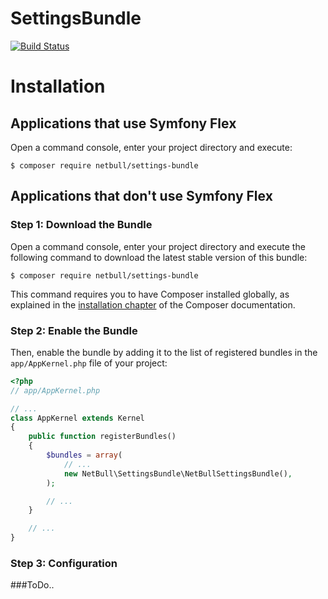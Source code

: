 SettingsBundle
==========
[![Build Status](https://travis-ci.org/netbull/SettingsBundle.svg?branch=master)](https://travis-ci.org/netbull/SettingsBundle)

Installation
============

Applications that use Symfony Flex
----------------------------------

Open a command console, enter your project directory and execute:

```console
$ composer require netbull/settings-bundle
```

Applications that don't use Symfony Flex
----------------------------------------

### Step 1: Download the Bundle

Open a command console, enter your project directory and execute the
following command to download the latest stable version of this bundle:

```console
$ composer require netbull/settings-bundle
```

This command requires you to have Composer installed globally, as explained
in the [installation chapter](https://getcomposer.org/doc/00-intro.md)
of the Composer documentation.

### Step 2: Enable the Bundle

Then, enable the bundle by adding it to the list of registered bundles
in the `app/AppKernel.php` file of your project:

```php
<?php
// app/AppKernel.php

// ...
class AppKernel extends Kernel
{
    public function registerBundles()
    {
        $bundles = array(
            // ...
            new NetBull\SettingsBundle\NetBullSettingsBundle(),
        );

        // ...
    }

    // ...
}
```

### Step 3: Configuration
###ToDo..
